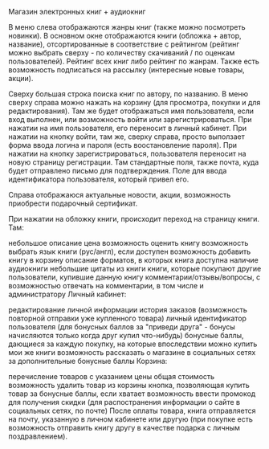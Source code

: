 Магазин электронных книг + аудиокниг

В меню слева отображаются жанры книг (также можно посмотреть новинки). В основном окне отображаются книги (обложка + автор, название), отсортированные в соответствие с рейтингом (рейтинг можно выбрать сверху - по количеству скачиваний / по оценкам пользователей). Рейтинг всех книг либо рейтинг по жанрам. Также есть возможность подписаться на рассылку (интересные новые товары, акции).

Сверху большая строка поиска книг по автору, по названию. В меню сверху справа можно нажать на корзину (для просмотра, покупки и для редактирования). Там же будет отображаться имя пользователя, если вход выполнен, или возможность войти или зарегистрироваться. При нажатии на имя пользователя, его переносит в личный кабинет. При нажатии на кнопку войти, там же, сверху справа, просто выползает форма ввода логина и пароля (есть воостановление пароля). При нажатии на кнопку зарегистрироваться, пользователя переносит на новую страницу регистрации. Там стандартные поля, также почта, куда будет отправлено письмо для подтверждения. Поле для ввода идентификатора пользователя, который привел его.

Справа отображаюся актуальные новости, акции, возможность приобрести подарочный сертификат.

При нажатии на обложку книги, происходит переход на страницу книги. Там:

небольшое описание
цена
возможность оценить книгу
возможность выбрать язык книги (рус/англ), если доступен
возможность добавить книгу в корзину
описание форматов, в которых книга доступна
наличие аудиокниги
небольшие цитаты из книги
книги, которые покупают другие пользователи, купившие данную книгу
комментарии/отзывы/вопросы, с возможностью отвечать на комментарии, в том числе и администратору
Личный кабинет:

редактирование личной информации
история заказов (возможность повторной отправки уже купленного товара)
личный идентификатор пользователя (для бонусных баллов за "приведи друга" - бонусы начисляются только когда друг купил что-нибудь)
бонусные баллы, дающиеся за каждую покупку, на которые впоследствии можно купить мои же книги
возможность рассказать о магазине в социальных сетях за дополнительные бонусные баллы
Корзина:

перечисление товаров с указанием цены
общая стоимость
возможность удалить товар из корзины
кнопка, позволяющая купить товар за бонусные баллы, если хватает
возможность ввести промокод для получения скидки (для распостранения информации о сайте в социальных сетях, по почте)
После оплаты товара, книга отправляется на почту, указанную в личном кабинете или другую (при покупке есть возможность отправить книгу другу в качестве подарка с личным поздравлением).
